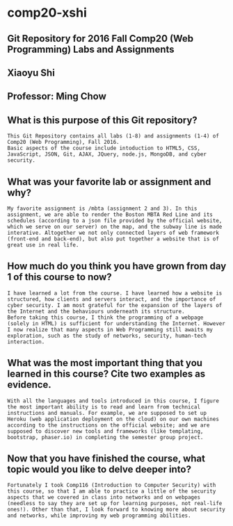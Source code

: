 # comp20-xshi
## Git Repository for 2016 Fall Comp20 (Web Programming) Labs and Assignments
## Xiaoyu Shi
## Professor: Ming Chow

## What is this purpose of this Git repository? 

	This Git Repository contains all labs (1-8) and assignments (1-4) of Comp20 (Web Programming), Fall 2016.
	Basic aspects of the course include intoduction to HTML5, CSS, JavaScript, JSON, Git, AJAX, JQuery, node.js, MongoDB, and cyber security.

## What was your favorite lab or assignment and why?

	My favorite assignment is /mbta (assignment 2 and 3). In this assignment, we are able to render the Boston MBTA Red Line and its schedules (according to a json file provided by the official website, which we serve on our server) on the map, and the subway line is made interative. Altogether we not only connected layers of web framework (front-end and back-end), but also put together a website that is of great use in real life.

## How much do you think you have grown from day 1 of this course to now?

	I have learned a lot from the course. I have learned how a website is structured, how clients and servers interact, and the importance of cyber security. I am most grateful for the expansion of the layers of the Internet and the behaviours underneath its structure.
	Before taking this course, I think the programming of a webpage (solely in HTML) is sufficient for understanding the Internet. However I now realize that many aspects in Web Programming still awaits my exploration, such as the study of networks, security, human-tech interaction.

## What was the most important thing that you learned in this course? Cite two examples as evidence.

	With all the languages and tools introduced in this course, I figure the most important ability is to read and learn from technical instructions and manuals. For example, we are supposed to set up Heroku (web application deployment on the cloud) on our own machines according to the instructions on the official website; and we are supposed to discover new tools and frameworks (like templating, bootstrap, phaser.io) in completing the semester group project.


## Now that you have finished the course, what topic would you like to delve deeper into?

	Fortunately I took Comp116 (Introduction to Computer Security) with this course, so that I am able to practice a little of the security aspects that we covered in class into networks and on webpages (needless to say they are set up for learning purposes, not real-life ones!). Other than that, I look forward to knowing more about security and networks, while improving my web programming abilities.
